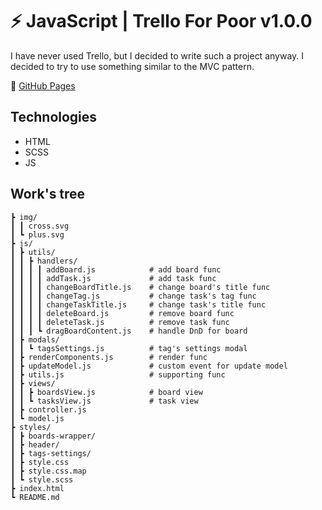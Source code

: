 # ⚡️ JavaScript | Trello For Poor v1.0.0

I have never used Trello, but I decided to write such a project anyway.
I decided to try to use something similar to the MVC pattern.

🔗 [GitHub Pages](https://devkirkir.github.io/JavaScript-Trello_for_poor/)

## Technologies

-   HTML
-   SCSS
-   JS

## Work's tree

    ┣ img/
    ┃ ┃ cross.svg
    ┃ ┗ plus.svg
    ┣ js/
    ┃ ┣ utils/                     
    ┃ ┃ ┣ handlers/
    ┃ ┃ ┃ ┃ addBoard.js            # add board func
    ┃ ┃ ┃ ┃ addTask.js             # add task func
    ┃ ┃ ┃ ┃ changeBoardTitle.js    # change board's title func
    ┃ ┃ ┃ ┃ changeTag.js           # change task's tag func
    ┃ ┃ ┃ ┃ changeTaskTitle.js     # change task's title func
    ┃ ┃ ┃ ┃ deleteBoard.js         # remove board func
    ┃ ┃ ┃ ┃ deleteTask.js          # remove task func
    ┃ ┃ ┃ ┗ dragBoardContent.js    # handle DnD for board
    ┃ ┣ modals/                    
    ┃ ┃ ┗ tagsSettings.js          # tag's settings modal
    ┃ ┣ renderComponents.js        # render func
    ┃ ┣ updateModel.js             # custom event for update model
    ┃ ┣ utils.js                   # supporting func
    ┃ ┣ views/                     
    ┃ ┃ ┣ boardsView.js            # board view
    ┃ ┃ ┗ tasksView.js             # task view
    ┃ ┣ controller.js              
    ┃ ┗ model.js                   
    ┣ styles/
    ┃ ┣ boards-wrapper/            
    ┃ ┣ header/                    
    ┃ ┣ tags-settings/             
    ┃ ┣ style.css
    ┃ ┣ style.css.map
    ┃ ┗ style.scss
    ┣ index.html
    ┗ README.md
